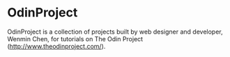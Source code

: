 # OdinProject
OdinProject is a collection of projects built by web designer and developer, Wenmin Chen, for tutorials on The Odin Project (http://www.theodinproject.com/).

